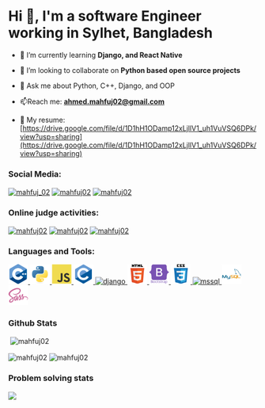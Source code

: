 <h1>Hi 👋, I'm a software Engineer working in Sylhet, Bangladesh</h1>

- 🌱 I’m currently learning **Django, and React Native**
- 👯 I’m looking to collaborate on **Python based open source projects**

- 💬 Ask me about Python, C++, Django, and OOP

- 📫Reach me: **ahmed.mahfuj02@gmail.com**

- 📄 My resume: [https://drive.google.com/file/d/1D1hH1ODamp12xLjllV1_uh1VuVSQ6DPk/view?usp=sharing](https://drive.google.com/file/d/1D1hH1ODamp12xLjllV1_uh1VuVSQ6DPk/view?usp=sharing)

<h3 align="left">Social Media:</h3>
<p align="left">
<a href="https://twitter.com/mahfuj_02" target="blank"><img align="center" src="https://raw.githubusercontent.com/rahuldkjain/github-profile-readme-generator/master/src/images/icons/Social/twitter.svg" alt="mahfuj_02" height="30" width="40" /></a>
<a href="https://linkedin.com/in/mahfuj02" target="blank"><img align="center" src="https://raw.githubusercontent.com/rahuldkjain/github-profile-readme-generator/master/src/images/icons/Social/linked-in-alt.svg" alt="mahfuj02" height="30" width="40" /></a>
<a href="https://fb.com/mahfuj02" target="blank"><img align="center" src="https://raw.githubusercontent.com/rahuldkjain/github-profile-readme-generator/master/src/images/icons/Social/facebook.svg" alt="mahfuj02" height="30" width="40" /></a>
</p>

<h3 align="left">Online judge activities:</h3>
<p align="left">
<a href="https://codeforces.com/profile/mahfuj02" target="blank"><img align="center" src="https://raw.githubusercontent.com/rahuldkjain/github-profile-readme-generator/master/src/images/icons/Social/codeforces.svg" alt="mahfuj02" height="30" width="40" /></a>
<a href="https://www.leetcode.com/mahfuj02" target="blank"><img align="center" src="https://raw.githubusercontent.com/rahuldkjain/github-profile-readme-generator/master/src/images/icons/Social/leet-code.svg" alt="mahfuj02" height="30" width="40" /></a>
<a href="https://www.codechef.com/users/mahfuj02" target="blank"><img align="center" src="https://cdn.jsdelivr.net/npm/simple-icons@3.1.0/icons/codechef.svg" alt="mahfuj02" height="30" width="40" /></a>
</p>

<h3 align="left">Languages and Tools:</h3>
<p align="left"> <a href="https://www.w3schools.com/cpp/" target="_blank" rel="noreferrer"> <img src="https://raw.githubusercontent.com/devicons/devicon/master/icons/cplusplus/cplusplus-original.svg" alt="cplusplus" width="40" height="40"/> </a>  <a href="https://www.python.org" target="_blank" rel="noreferrer"> <img src="https://raw.githubusercontent.com/devicons/devicon/master/icons/python/python-original.svg" alt="python" width="40" height="40"/> </a> <a href="https://developer.mozilla.org/en-US/docs/Web/JavaScript" target="_blank" rel="noreferrer"> <img src="https://raw.githubusercontent.com/devicons/devicon/master/icons/javascript/javascript-original.svg" alt="javascript" width="40" height="40"/> </a> <a href="https://www.cprogramming.com/" target="_blank" rel="noreferrer"> <img src="https://raw.githubusercontent.com/devicons/devicon/master/icons/c/c-original.svg" alt="c" width="40" height="40"/> </a>  <a href="https://www.djangoproject.com/" target="_blank" rel="noreferrer"> <img src="https://cdn.worldvectorlogo.com/logos/django.svg" alt="django" width="40" height="40"/> </a>  <a href="https://www.w3.org/html/" target="_blank" rel="noreferrer"> <img src="https://raw.githubusercontent.com/devicons/devicon/master/icons/html5/html5-original-wordmark.svg" alt="html5" width="40" height="40"/> </a> <a href="https://getbootstrap.com" target="_blank" rel="noreferrer"> <img src="https://raw.githubusercontent.com/devicons/devicon/master/icons/bootstrap/bootstrap-plain-wordmark.svg" alt="bootstrap" width="40" height="40"/> </a> <a href="https://www.w3schools.com/css/" target="_blank" rel="noreferrer"> <img src="https://raw.githubusercontent.com/devicons/devicon/master/icons/css3/css3-original-wordmark.svg" alt="css3" width="40" height="40"/> </a>   <a href="https://www.microsoft.com/en-us/sql-server" target="_blank" rel="noreferrer"> <img src="https://www.svgrepo.com/show/303229/microsoft-sql-server-logo.svg" alt="mssql" width="40" height="40"/> </a> <a href="https://www.mysql.com/" target="_blank" rel="noreferrer"> <img src="https://raw.githubusercontent.com/devicons/devicon/master/icons/mysql/mysql-original-wordmark.svg" alt="mysql" width="40" height="40"/> </a>  <a href="https://sass-lang.com" target="_blank" rel="noreferrer"> <img src="https://raw.githubusercontent.com/devicons/devicon/master/icons/sass/sass-original.svg" alt="sass" width="40" height="40"/> </a> </p>
<h3 align="left">Github Stats </h3>
<p> &nbsp;<img align="center" src="https://github-readme-stats.vercel.app/api?username=mahfuj02&hide=stars,prs,contribs&&show_icons=true&title_color=ffffff&icon_color=bb2acf&text_color=daf7dc&bg_color=151515" alt="mahfuj02" width="350" /></p>
<p><img align="center" src="https://github-readme-stats.vercel.app/api/top-langs?username=mahfuj02&show_icons=true&locale=en&layout=compact" alt="mahfuj02" /> <img align="center" src="https://github-readme-streak-stats.herokuapp.com/?user=mahfuj02&" alt="mahfuj02"width="350" /></p>

<h3 align="left">Problem solving stats </h3>
<p><img align="center" src="https://leetcode.card.workers.dev/mahfuj02?theme=dark&font=baloo&extension=null"  width="350" /></p>



